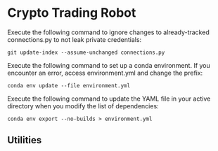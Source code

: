 # Crypto Trading Robot

Execute the following command to ignore changes to already-tracked connections.py to not leak private credentials:
```
git update-index --assume-unchanged connections.py
```

Execute the following command to set up a conda environment. If you encounter an error, access environment.yml and change the prefix:
```
conda env update --file environment.yml
```

Execute the following command to update the YAML file in your active directory when you modify the list of dependencies:
```
conda env export --no-builds > environment.yml
```

## Utilities
